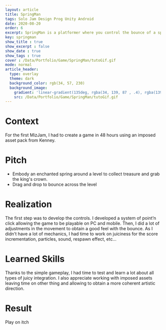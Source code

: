 ```yaml
---
layout: article
title: SpringMan
tags: Solo Jam Design Prog Unity Android
date: 2020-08-20
order: 6
excerpt: SpringMan is a platformer where you control the bounce of a spring inside an underground level.
key: springman
show_title : true
show_excerpt : false
show_date : true
show_tags : true
cover : /Data/Portfolio/Game/SpringMan/tutoGif.gif
mode: normal
article_header:
  type: overlay
  theme: dark
  background_color: rgb(34, 57, 230)
  background_image: 
    gradient: 'linear-gradient(135deg, rgba(34, 139, 87 , .4), rgba(139, 34, 139, .4))'
    src: /Data/Portfolio/Game/SpringMan/tutoGif.gif
---
```

# Context
For the first MizJam, I had to create a game in 48 hours using an imposed asset pack from Kenney.

# Pitch
- Embody an enchanted spring around a level to collect treasure and grab the king's crown.
- Drag and drop to bounce across the level

# Realization
The first step was to develop the controls. I developed a system of point’n click allowing the game to be playable on PC and mobile. Then, I did a lot of adjustments in the movement to obtain a good feel with the bounce.
As I didn’t have a lot of mechanics, I had time to work on juiciness for the score incrementation, particles, sound, respawn effect, etc... 


# Learned Skills
Thanks to the simple gameplay, I had time to test and learn a lot about all types of juicy integration.
I also appreciate working with imposed assets leaving time on other thing and allowing to obtain a more coherent artistic direction.

# Result

Play on itch

